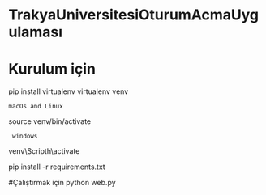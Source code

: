 # TrakyaUniversitesiOturumAcmaUygulaması

# Kurulum için

pip install virtualenv 
virtualenv venv

    macOs and Linux
source venv/bin/activate

     windows
venv\Scripth\activate


pip install -r requirements.txt

#Çalıştırmak için
python web.py
